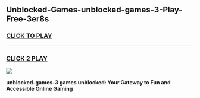 
## Unblocked-Games-unblocked-games-3-Play-Free-3er8s
<h3>
<a href="https://premium76.site?title=unblocked-games-3&ref=17A">CLICK TO PLAY</a></h3>
<hr>

<h3>
<a href="https://premium76.site?title=unblocked-games-3&ref=17A">CLICK 2 PLAY</a>
  
</h3>

<a href="https://premium76.site?title=unblocked-games-3&ref=17A"><img src="https://clearcache.store/games.png"></a>


**unblocked-games-3 games unblocked: Your Gateway to Fun and Accessible Online Gaming**
